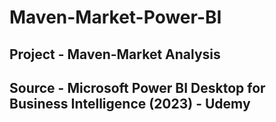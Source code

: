# Maven-Market-Power-BI
## Project - Maven-Market Analysis
## Source - Microsoft Power BI Desktop for Business Intelligence (2023) - Udemy
